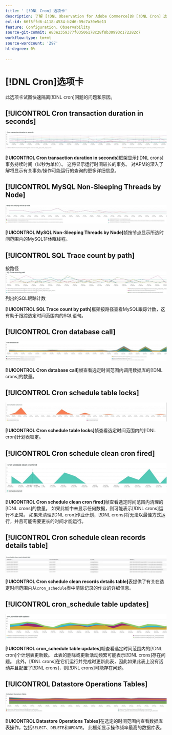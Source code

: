 ```yaml
---
title: ' [!DNL Cron] 选项卡'
description: 了解 [!DNL Observation for Adobe Commerce]的 [!DNL Cron] 选项卡。
exl-id: 66f5ffd6-4118-4534-b2d6-09c7a30e5e13
feature: Configuration, Observability
source-git-commit: e83e2359377f03506178c28f8b30993c172282c7
workflow-type: tm+mt
source-wordcount: '297'
ht-degree: 0%

---
```


# [!DNL Cron]选项卡

此选项卡试图快速隔离[!DNL cron]问题的问题和原因。

## [!UICONTROL Cron transaction duration in seconds]

![Cron事务持续时间（以秒为单位）](../../assets/tools/observation-for-adobe-commerce/cron-tab-1.jpg)

**[!UICONTROL Cron transaction duration in seconds]**&#x200B;框架显示[!DNL crons]事务持续时间（以秒为单位）。 这将显示运行时间较长的事务。 对APM的深入了解将显示有关事务/操作可能运行的查询的更多详细信息。

## [!UICONTROL MySQL Non-Sleeping Threads by Node]

![MySQL非休眠Threads，按节点](../../assets/tools/observation-for-adobe-commerce/cron-tab-2.jpg)

**[!UICONTROL MySQL Non-Sleeping Threads by Node]**&#x200B;帧按节点显示所选时间范围内的MySQL非休眠线程。

## [!UICONTROL SQL Trace count by path]

按路径![&#128279;](../../assets/tools/observation-for-adobe-commerce/cron-tab-3.jpg)列出的SQL跟踪计数

**[!UICONTROL SQL Trace count by path]**&#x200B;框架按路径查看MySQL跟踪计数，这有助于跟踪选定时间范围内的SQL语句。

## [!UICONTROL Cron database call]

![Cron数据库调用](../../assets/tools/observation-for-adobe-commerce/cron-tab-4.jpg)

**[!UICONTROL Cron database call]**&#x200B;帧查看选定时间范围内调用数据库的[!DNL crons]的数量。

## [!UICONTROL Cron schedule table locks]

![Cron计划表锁定](../../assets/tools/observation-for-adobe-commerce/cron-tab-5.jpg)

**[!UICONTROL Cron schedule table locks]**&#x200B;帧查看选定时间范围内的[!DNL cron]计划表锁定。

## [!UICONTROL Cron schedule clean cron fired]

![Cron计划表锁定](../../assets/tools/observation-for-adobe-commerce/cron-tab-6.jpg)

**[!UICONTROL Cron schedule clean cron fired]**&#x200B;帧查看选定时间范围内清理的[!DNL crons]的数量。 如果此帧中未显示任何数据，则可能表示[!DNL crons]运行不正常。 如果未清理[!DNL cron]作业计划，[!DNL crons]将无法以最佳方式运行，并且可能需要更长的时间才能运行。

## [!UICONTROL Cron schedule clean records details table]

![Cron计划清理记录详细信息表](../../assets/tools/observation-for-adobe-commerce/cron-tab-7.jpg)

**[!UICONTROL Cron schedule clean records details table]**&#x200B;表提供了有关在选定时间范围内从`cron_schedule`表中清除记录的作业的详细信息。

## [!UICONTROL cron_schedule table updates]

![cron_schedule表更新](../../assets/tools/observation-for-adobe-commerce/cron-tab-8.jpg)

**[!UICONTROL cron_schedule table updates]**&#x200B;帧查看选定时间范围内的[!DNL cron]个计划表更新数。 此表的删除或更新活动频繁可能表示[!DNL crons]存在问题。 此外，[!DNL crons]在它们运行并完成时更新此表，因此如果此表上没有活动并且配置了[!DNL crons]，则[!DNL crons]可能存在问题。

## [!UICONTROL Datastore Operations Tables]

![数据存储操作表](../../assets/tools/observation-for-adobe-commerce/cron-tab-9.jpg)

**[!UICONTROL Datastore Operations Tables]**&#x200B;在选定的时间范围内查看数据库表操作，包括`SELECT`、`DELETE`和`UPDATE`。 此框架显示操作频率最高的数据库表。
